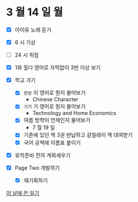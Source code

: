 # 3 월 14 일 월

- [x] 아이유 노래 듣기

- [x] 6 시 기상
- [ ] 24 시 취침

- [x] 1화 힐다 영어로 자막없이 3번 이상 보기

- [x] 학교 가기

  - [x] `한문` 이 영어로 뭔지 물어보기
    - Chinese Character
  - [x] `기가` 가 영어로 뭔지 물어보기
    - Technology and Home Economics
  - [x] 여름 방학이 언제인지 물어보기
    - 7 월 19 일
  - [x] 기존에 있던 책 3권 반납하고 갈릴레이 책 대여받기
  - [x] 국어 공책에 이름표 붙이기

- [x] 유학준비 전의 계획세우기

- [x] Page Two 개발하기
  - [x] 재기획하기

[이 날에 쓴 일기](../../../diary/2022/3/14.md)
